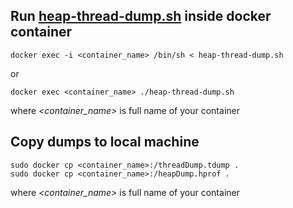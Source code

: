## Run [heap-thread-dump.sh](heap-thread-dump.sh) inside docker container
```
docker exec -i <container_name> /bin/sh < heap-thread-dump.sh
```
or
```
docker exec <container_name> ./heap-thread-dump.sh
```
where *<container_name>* is full name of your container

## Copy dumps to local machine
```
sudo docker cp <container_name>:/threadDump.tdump .
sudo docker cp <container_name>:/heapDump.hprof .
```
where *<container_name>* is full name of your container